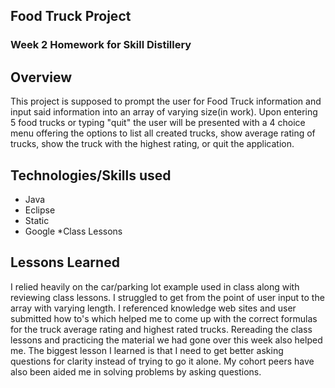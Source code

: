 ## Food Truck Project

### Week 2 Homework for Skill Distillery

## Overview
This project is supposed to prompt the user for Food Truck information and input said information into an array of varying size(in work).  Upon entering 5 food trucks or typing "quit" the user will be presented with a 4 choice menu offering the options to list all created trucks, show average rating of trucks, show the truck with the highest rating, or quit the application. 


## Technologies/Skills used

* Java
* Eclipse
* Static
* Google
*Class Lessons

## Lessons Learned
I relied heavily on the car/parking lot example used in class along with reviewing class lessons.  I struggled to get from the point of user input to the array with varying length. I referenced knowledge web sites and user submitted how to's which helped me to come up with the correct formulas for the truck average rating and highest rated trucks.  Rereading the class lessons and practicing the material we had gone over this week also helped me.  The biggest lesson I learned is that I need to get better asking questions for clarity instead of trying to go it alone.  My cohort peers have also been aided me in solving problems by asking questions.
